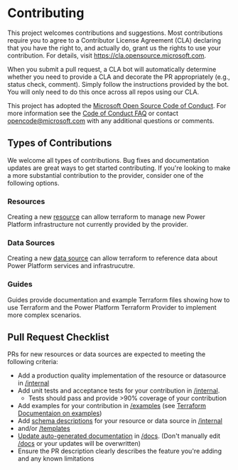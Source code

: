 # Contributing

This project welcomes contributions and suggestions.  Most contributions require you to agree to a
Contributor License Agreement (CLA) declaring that you have the right to, and actually do, grant us
the rights to use your contribution. For details, visit <https://cla.opensource.microsoft.com>.

When you submit a pull request, a CLA bot will automatically determine whether you need to provide
a CLA and decorate the PR appropriately (e.g., status check, comment). Simply follow the instructions
provided by the bot. You will only need to do this once across all repos using our CLA.

This project has adopted the [Microsoft Open Source Code of Conduct](https://opensource.microsoft.com/codeofconduct/).
For more information see the [Code of Conduct FAQ](https://opensource.microsoft.com/codeofconduct/faq/) or
contact [opencode@microsoft.com](mailto:opencode@microsoft.com) with any additional questions or comments.

## Types of Contributions

We welcome all types of contributions.  Bug fixes and documentation updates are great ways to get started contributing. If you're looking to make a more substantial contribution to the provider, consider one of the following options.

### Resources

Creating a new [resource](https://developer.hashicorp.com/terraform/plugin/framework/resources) can allow terraform to manage new Power Platform infrastructure not currently provided by the provider.

### Data Sources

Creating a new [data source](https://developer.hashicorp.com/terraform/plugin/framework/data-sources) can allow terraform to reference data about Power Platform services and infrastrucutre.

### Guides

Guides provide documentation and example Terraform files showing how to use Terraform and the Power Platform Terraform Provider to implement more complex scenarios.

## Pull Request Checklist

PRs for new resources or data sources are expected to meeting the following criteria:

- Add a production quality implementation of the resource or datasource in [/internal](/internal/)
- Add unit tests and acceptance tests for your contribution in [/internal](/internal/).  
    - Tests should pass and provide >90% coverage of your contribution
- Add examples for your contribution in [/examples](/examples/) (see [Terraform Documentaion on examples](https://developer.hashicorp.com/terraform/tutorials/providers-plugin-framework/providers-plugin-framework-documentation-generation#add-configuration-examples))
- Add [schema descriptions](https://developer.hashicorp.com/terraform/tutorials/providers-plugin-framework/providers-plugin-framework-documentation-generation#add-schema-descriptions) for your resource or data source in [/internal](/internal/) 
- and/or [/templates](/templates/)
- [Update auto-generated documentation](#updating-documentation) in [/docs](/docs/). (Don't manually edit [/docs](/docs/) or your updates will be overwritten)
- Ensure the PR description clearly describes the feature you're adding and any known limitations
